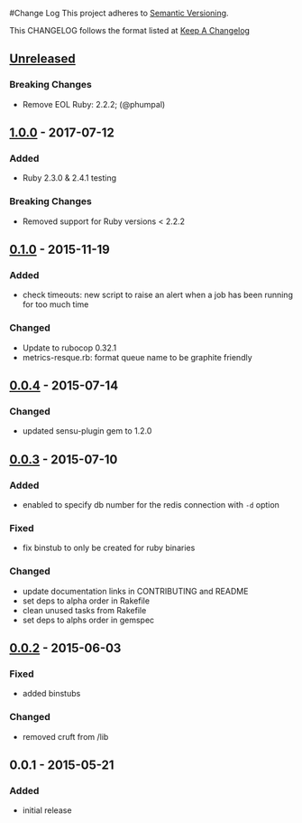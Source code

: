 #Change Log
This project adheres to [Semantic Versioning](http://semver.org/).

This CHANGELOG follows the format listed at [Keep A Changelog](http://keepachangelog.com/)

## [Unreleased]
### Breaking Changes
- Remove EOL Ruby: 2.2.2; (@phumpal)

## [1.0.0] - 2017-07-12
### Added
- Ruby 2.3.0 & 2.4.1 testing

### Breaking Changes
- Removed support for Ruby versions < 2.2.2

## [0.1.0] - 2015-11-19
### Added
- check timeouts: new script to raise an alert when a job has been running for too much time

### Changed
- Update to rubocop 0.32.1
- metrics-resque.rb: format queue name to be graphite friendly

## [0.0.4] - 2015-07-14
### Changed
- updated sensu-plugin gem to 1.2.0

## [0.0.3] - 2015-07-10
### Added
- enabled to specify db number for the redis connection with `-d` option

### Fixed
- fix binstub to only be created for ruby binaries

### Changed
- update documentation links in CONTRIBUTING and README
- set deps to alpha order in Rakefile
- clean unused tasks from Rakefile
- set deps to alphs order in gemspec

## [0.0.2] - 2015-06-03
### Fixed
- added binstubs

### Changed
- removed cruft from /lib

## 0.0.1 - 2015-05-21
### Added
- initial release

[Unreleased]: https://github.com/sensu-plugins/sensu-plugins-resque/compare/1.0.0...HEAD
[1.0.0]: https://github.com/sensu-plugins/sensu-plugins-resque/compare/0.1.0...1.0.0
[0.1.0]: https://github.com/sensu-plugins/sensu-plugins-resque/compare/0.0.4...0.1.0
[0.0.4]: https://github.com/sensu-plugins/sensu-plugins-resque/compare/0.0.3...0.0.4
[0.0.3]: https://github.com/sensu-plugins/sensu-plugins-resque/compare/0.0.2...0.0.3
[0.0.2]: https://github.com/sensu-plugins/sensu-plugins-resque/compare/0.0.1...0.0.2
